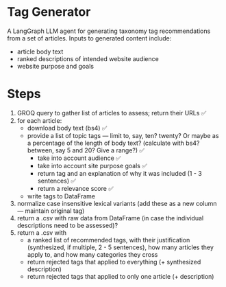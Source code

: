 # Tag Generator
A LangGraph LLM agent for generating taxonomy tag recommendations from a set of articles. Inputs to generated content include:

- article body text
- ranked descriptions of intended website audience
- website purpose and goals

# Steps
1. GROQ query to gather list of articles to assess; return their URLs ✅
2. for each article:
	- download body text (bs4) ✅
	- provide a list of topic tags — limit to, say, ten? twenty? Or maybe as a percentage of the length of body text? (calculate with bs4? between, say 5 and 20? Give a range?) ✅
		- take into account audience ✅
		- take into account site purpose goals  ✅
		- return tag and an explanation of why it was included (1 - 3 sentences) ✅
		- return a relevance score ✅
	- write tags to DataFrame
3. normalize case insensitive lexical variants (add these as a new column — maintain original tag)
4. return a .csv with raw data from DataFrame (in case the individual descriptions need to be assessed)?
5. return a .csv with
	- a ranked list of recommended tags, with their justification (synthesized, if multiple, 2 - 5 sentences), how many articles they apply to, and how many categories they cross
	- return rejected tags that applied to everything (+ synthesized description)
	- return rejected tags that applied to only one article (+ description)